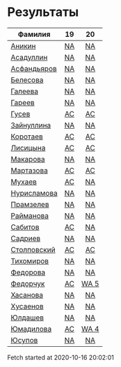 # Результаты
Фамилия | 19| 20
---|:---:|:---:
[Аникин](Аникин/README.md)  | [NA](Аникин/19.md) | [NA](Аникин/20.md)
[Асадуллин](Асадуллин/README.md)  | [NA](Асадуллин/19.md) | [NA](Асадуллин/20.md)
[Асфандьяров](Асфандьяров/README.md)  | [NA](Асфандьяров/19.md) | [NA](Асфандьяров/20.md)
[Белесова](Белесова/README.md)  | [NA](Белесова/19.md) | [NA](Белесова/20.md)
[Галеева](Галеева/README.md)  | [NA](Галеева/19.md) | [NA](Галеева/20.md)
[Гареев](Гареев/README.md)  | [NA](Гареев/19.md) | [NA](Гареев/20.md)
[Гусев](Гусев/README.md)  | [AC](Гусев/19.md) | [AC](Гусев/20.md)
[Зайнуллина](Зайнуллина/README.md)  | [NA](Зайнуллина/19.md) | [NA](Зайнуллина/20.md)
[Коротаев](Коротаев/README.md)  | [AC](Коротаев/19.md) | [AC](Коротаев/20.md)
[Лисицына](Лисицына/README.md)  | [AC](Лисицына/19.md) | [AC](Лисицына/20.md)
[Макарова](Макарова/README.md)  | [NA](Макарова/19.md) | [NA](Макарова/20.md)
[Мартазова](Мартазова/README.md)  | [AC](Мартазова/19.md) | [AC](Мартазова/20.md)
[Мухаев](Мухаев/README.md)  | [AC](Мухаев/19.md) | [NA](Мухаев/20.md)
[Нурисламова](Нурисламова/README.md)  | [NA](Нурисламова/19.md) | [NA](Нурисламова/20.md)
[Прамзелев](Прамзелев/README.md)  | [NA](Прамзелев/19.md) | [NA](Прамзелев/20.md)
[Райманова](Райманова/README.md)  | [NA](Райманова/19.md) | [NA](Райманова/20.md)
[Сабитов](Сабитов/README.md)  | [AC](Сабитов/19.md) | [NA](Сабитов/20.md)
[Садриев](Садриев/README.md)  | [NA](Садриев/19.md) | [NA](Садриев/20.md)
[Столповский](Столповский/README.md)  | [AC](Столповский/19.md) | [AC](Столповский/20.md)
[Тихомиров](Тихомиров/README.md)  | [NA](Тихомиров/19.md) | [NA](Тихомиров/20.md)
[Федорова](Федорова/README.md)  | [NA](Федорова/19.md) | [NA](Федорова/20.md)
[Федорчук](Федорчук/README.md)  | [AC](Федорчук/19.md) | [WA 5](Федорчук/20.md)
[Хасанова](Хасанова/README.md)  | [NA](Хасанова/19.md) | [NA](Хасанова/20.md)
[Хусаенов](Хусаенов/README.md)  | [NA](Хусаенов/19.md) | [NA](Хусаенов/20.md)
[Юлдашев](Юлдашев/README.md)  | [NA](Юлдашев/19.md) | [NA](Юлдашев/20.md)
[Юмадилова](Юмадилова/README.md)  | [AC](Юмадилова/19.md) | [WA 4](Юмадилова/20.md)
[Юсупов](Юсупов/README.md)  | [NA](Юсупов/19.md) | [NA](Юсупов/20.md)

Fetch started at 2020-10-16 20:02:01
